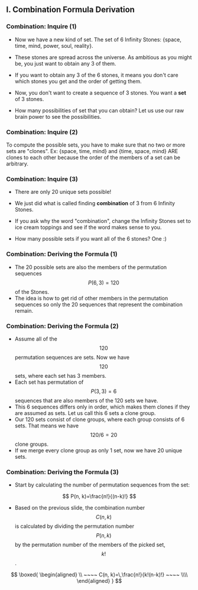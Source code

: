 ## I.  Combination Formula Derivation

### Combination: Inquire (1)

- Now we have a new kind of set. The set of 6 Infinity Stones: {space, time, mind, power, soul, reality}.

- These stones are spread across the universe. As ambitious as you might be, you just want to obtain any 3 of them.

- If you want to obtain any 3 of the 6 stones, it means you don't care which stones you get and the order of getting them.

- Now, you don't want to create a sequence of 3 stones. You want a **set** of 3 stones.

- How many possibilities of set that you can obtain? Let us use our raw brain power to see the possibilities.

### Combination: Inquire (2)
To compute the possible sets, you have to make sure that no two or more sets are "clones". Ex: {space, time, mind} and {time, space, mind} ARE clones to each other because the order of the members of a set can be arbitrary.

### Combination: Inquire (3)
- There are only 20 unique sets possible!
- We just did what is called finding **combination** of 3 from 6 Infinity Stones.
- If you ask why the word "combination", change the Infinity Stones set to ice cream toppings and see if the word makes sense to you.

- How many possible sets if you want all of the 6 stones? One :)

### Combination: Deriving the Formula (1)
- The 20 possible sets are also the members of the permutation sequences $$P(6,3)=120$$ of the Stones.
- The idea is how to get rid of other members in the permutation sequences so only the 20 sequences that represent the combination remain.

### Combination: Deriving the Formula (2)

- Assume all of the $$120$$ permutation sequences are sets. Now we have $$120$$ sets, where each set has 3 members.
- Each set has permutation of $$P(3,3)=6$$ sequences that are also members of the 120 sets we have.
- This 6 sequences differs only in order, which makes them clones if they are assumed as sets. Let us call this 6 sets a clone group.
- Our 120 sets consist of clone groups, where each group consists of 6 sets. That means we have $$120/6=20$$ clone groups.
- If we merge every clone group as only 1 set, now we have 20 unique sets.

### Combination: Deriving the Formula (3)
- Start by calculating the number of permutation sequences from the set:

$$
P(n, k)=\frac{n!}{(n-k)!}
$$

- Based on the previous slide, the combination number $$C(n,k)$$ is calculated by dividing the permutation number $$P(n,k)$$ by the permutation number of the members of the picked set, $$k!$$.

$$
\boxed{
    \begin{aligned}
    \\ ~~~~ C(n, k)=\,\frac{n!}{k!(n-k)!} ~~~~ \\\\
    \end{aligned}
}
$$
